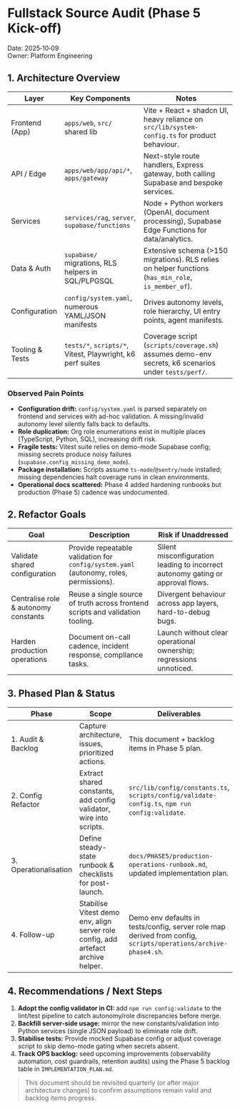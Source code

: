 # Fullstack Source Audit (Phase 5 Kick-off)

Date: 2025‑10‑09  
Owner: Platform Engineering

## 1. Architecture Overview

| Layer | Key Components | Notes |
| --- | --- | --- |
| Frontend (App) | `apps/web`, `src/` shared lib | Vite + React + shadcn UI, heavy reliance on `src/lib/system-config.ts` for product behaviour. |
| API / Edge | `apps/web/app/api/*`, `apps/gateway` | Next-style route handlers, Express gateway, both calling Supabase and bespoke services. |
| Services | `services/rag`, `server`, `supabase/functions` | Node + Python workers (OpenAI, document processing), Supabase Edge Functions for data/analytics. |
| Data & Auth | `supabase/` migrations, RLS helpers in SQL/PLPGSQL | Extensive schema (>150 migrations). RLS relies on helper functions (`has_min_role`, `is_member_of`). |
| Configuration | `config/system.yaml`, numerous YAML/JSON manifests | Drives autonomy levels, role hierarchy, UI entry points, agent manifests. |
| Tooling & Tests | `tests/*`, `scripts/*`, Vitest, Playwright, k6 perf suites | Coverage script (`scripts/coverage.sh`) assumes demo-env secrets, k6 scenarios under `tests/perf/`. |

### Observed Pain Points
- **Configuration drift:** `config/system.yaml` is parsed separately on frontend and services with ad-hoc validation. A missing/invalid autonomy level silently falls back to defaults.  
- **Role duplication:** Org role enumerations exist in multiple places (TypeScript, Python, SQL), increasing drift risk.  
- **Fragile tests:** Vitest suite relies on demo-mode Supabase config; missing secrets produce noisy failures (`supabase.config_missing_demo_mode`).  
- **Package installation:** Scripts assume `ts-node`/`@sentry/node` installed; missing dependencies halt coverage runs in clean environments.  
- **Operational docs scattered:** Phase 4 added hardening runbooks but production (Phase 5) cadence was undocumented.

## 2. Refactor Goals

| Goal | Description | Risk if Unaddressed |
| --- | --- | --- |
| Validate shared configuration | Provide repeatable validation for `config/system.yaml` (autonomy, roles, permissions). | Silent misconfiguration leading to incorrect autonomy gating or approval flows. |
| Centralise role & autonomy constants | Reuse a single source of truth across frontend scripts and validation tooling. | Divergent behaviour across app layers, hard-to-debug bugs. |
| Harden production operations | Document on-call cadence, incident response, compliance tasks. | Launch without clear operational ownership; regressions unnoticed. |

## 3. Phased Plan & Status

| Phase | Scope | Deliverables | Status |
| --- | --- | --- | --- |
| 1. Audit & Backlog | Capture architecture, issues, prioritized actions. | This document + backlog items in Phase 5 plan. | ✅ |
| 2. Config Refactor | Extract shared constants, add config validator, wire into scripts. | `src/lib/config/constants.ts`, `scripts/config/validate-config.ts`, `npm run config:validate`. | ✅ *(implemented in this iteration)* |
| 3. Operationalisation | Define steady-state runbook & checklists for post-launch. | `docs/PHASE5/production-operations-runbook.md`, updated implementation plan. | ✅ |
| 4. Follow-up | Stabilise Vitest demo env, align server role config, add artefact archive helper. | Demo env defaults in tests/config, server role map derived from config, `scripts/operations/archive-phase4.sh`. | ✅ |

## 4. Recommendations / Next Steps

1. **Adopt the config validator in CI:** add `npm run config:validate` to the lint/test pipeline to catch autonomy/role discrepancies before merge.
2. **Backfill server-side usage:** mirror the new constants/validation into Python services (single JSON payload) to eliminate role drift.
3. **Stabilise tests:** Provide mocked Supabase config or adjust coverage script to skip demo-mode gating when secrets absent.
4. **Track OPS backlog:** seed upcoming improvements (observability automation, cost guardrails, retention audits) using the Phase 5 backlog table in `IMPLEMENTATION_PLAN.md`.

> This document should be revisited quarterly (or after major architecture changes) to confirm assumptions remain valid and backlog items progress.
